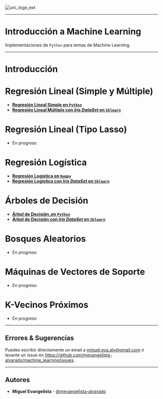 ![urc_logo_ext](https://github.com/URC-MAC/.github/assets/28746720/1d2b04df-5870-457b-82ab-4eb97ec99e17)
___

# Introducción a Machine Learning
Implementaciones de `Python` para temas de Machine Learning. 
___

# Introducción
  
# Regresión Lineal (Simple y Múltiple)
  * **[Regresión Lineal Simple en `Python`](https://github.com/mevangelista-alvarado/machine_learning/blob/main/Regresion_Lineal_simple_ejemplo_de_juguete_con_Sklearn.ipynb)**
  * **[Regresión Lineal Múltiple con _Iris DataSet_ en `Sklearn`](https://github.com/mevangelista-alvarado/machine_learning/blob/main/Regresion_Lineal_en_Iris_con_Sklearn.ipynb)**

# Regresión Lineal (Tipo Lasso)
  * En progreso
    
# Regresión Logística
  * **[Regresión Logística en `Numpy`](https://github.com/mevangelista-alvarado/machine_learning/blob/main/Regresion_Logistica_primer_ejemplo.ipynb)**
  * **[Regresión Logística con _Iris DataSet_ en `Sklearn`](https://github.com/mevangelista-alvarado/machine_learning/blob/main/Regresion_Logistica_en_IrisDataset_con_Sklearn.ipynb)**

# Árboles de Decisión 
  * **[Árbol de Decisión_en `Python`](https://github.com/mevangelista-alvarado/machine_learning/blob/main/Arbol_De_Decision_en_IrisDataset_con_Sklearn.ipynb)**
  * **[Árbol de Decisión con _Iris DataSet_ en `Sklearn`](https://github.com/mevangelista-alvarado/machine_learning/blob/main/Arbol_De_Decision_en_IrisDataset_con_Sklearn.ipynb)**

# Bosques Aleatorios
  * En progreso
    
# Máquinas de Vectores de Soporte
  * En progreso

# K-Vecinos Próximos
  * En progreso


___

## Errores & Sugerencias

Puedes escribir directamente un email a [miguel.eva.alv@gmail.com](mailto:miguel.eva.alv@gmail.com) ó levante un issue en https://github.com/mevangelista-alvarado/machine_learning/issues.
___

## Autores

 * **Miguel Evangelista** - [@mevangelista-alvarado](https://github.com/mevangelista-alvarado)
